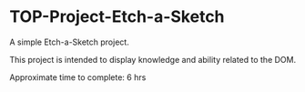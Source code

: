 # TOP-Project-Etch-a-Sketch
A simple Etch-a-Sketch project.

This project is intended to display knowledge and ability related to the DOM.

Approximate time to complete:  6 hrs